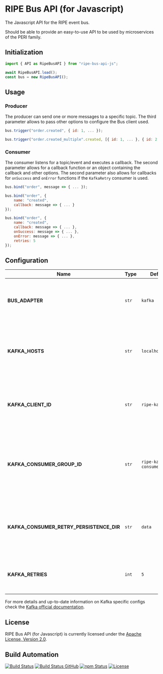 # RIPE Bus API (for Javascript)

The Javascript API for the RIPE event bus.

Should be able to provide an easy-to-use API to be used by microservices of the PERI family.

## Initialization

```javascript
import { API as RipeBusAPI } from "ripe-bus-api-js";

await RipeBusAPI.load();
const bus = new RipeBusAPI();
```

## Usage

### Producer

The producer can send one or more messages to a specific topic. The third parameter allows to pass other options to configure the Bus client used.

```javascript
bus.trigger("order.created", { id: 1, ... });

bus.trigger("order.created_multiple".created, [{ id: 1, ... }, { id: 2, ... }]);
```

### Consumer

The consumer listens for a topic/event and executes a callback. The second parameter allows for a callback function or an object containing the callback and other options. The second parameter also allows for callbacks for `onSuccess` and `onError` functions if the `KafkaRetry` consumer is used.

```javascript
bus.bind("order", message => { ... });

bus.bind("order", {
    name: "created",
    callback: message => { ... }
});

bus.bind("order", {
    name: "created",
    callback: message => { ... },
    onSuccess: message => { ... },
    onError: message => { ... },
    retries: 5
});
```

## Configuration

| Name                                     | Type  | Default               | Description                                                                                                                                      |
| ---------------------------------------- | ----- | --------------------- | ------------------------------------------------------------------------------------------------------------------------------------------------ |
| **BUS_ADAPTER**                          | `str` | `kafka`               | The name of the bus adapter adapter to be used (eg: `kafka`, `kafkaRetry`).                                                                      |
| **KAFKA_HOSTS**                          | `str` | `localhost:9092`      | The hostname and port of the Kafka nodes to be used, separated by a `,` (comma).                                                                 |
| **KAFKA_CLIENT_ID**                      | `str` | `ripe-kafka`          | Kafka client ID, uniquely identifies a connection to a Kafka broker (more [here](https://kafka.js.org/docs/1.13.0/configuration)).               |
| **KAFKA_CONSUMER_GROUP_ID**              | `str` | `ripe-kafka-consumer` | Kafka consumer group ID, identifies a consumer and is unique for a given Kafka broker (more [here](https://kafka.js.org/docs/1.13.0/consuming)). |
| **KAFKA_CONSUMER_RETRY_PERSISTENCE_DIR** | `str` | `data`                | Kafka consumer persistent directory that will store files for message retries.                                                                   |
| **KAFKA_RETRIES**                        | `int` | `5`                   | Kafka max number of retries to be used in the sending of a message.                                                                              |

For more details and up-to-date information on Kafka specific configs check the [Kafka official documentation](https://kafka.apache.org/documentation/#configuration).

## License

RIPE Bus API (for Javascript) is currently licensed under the [Apache License, Version 2.0](http://www.apache.org/licenses/).

## Build Automation

[![Build Status](https://travis-ci.com/ripe-tech/ripe-bus-api-js.svg?branch=master)](https://travis-ci.com/ripe-tech/ripe-bus-api-js)
[![Build Status GitHub](https://github.com/ripe-tech/ripe-bus-api-js/workflows/Main%20Workflow/badge.svg)](https://github.com/ripe-tech/ripe-bus-api-js/actions)
[![npm Status](https://img.shields.io/npm/v/ripe-bus-api.svg)](https://www.npmjs.com/package/ripe-bus-api)
[![License](https://img.shields.io/badge/license-Apache%202.0-blue.svg)](https://www.apache.org/licenses/)
